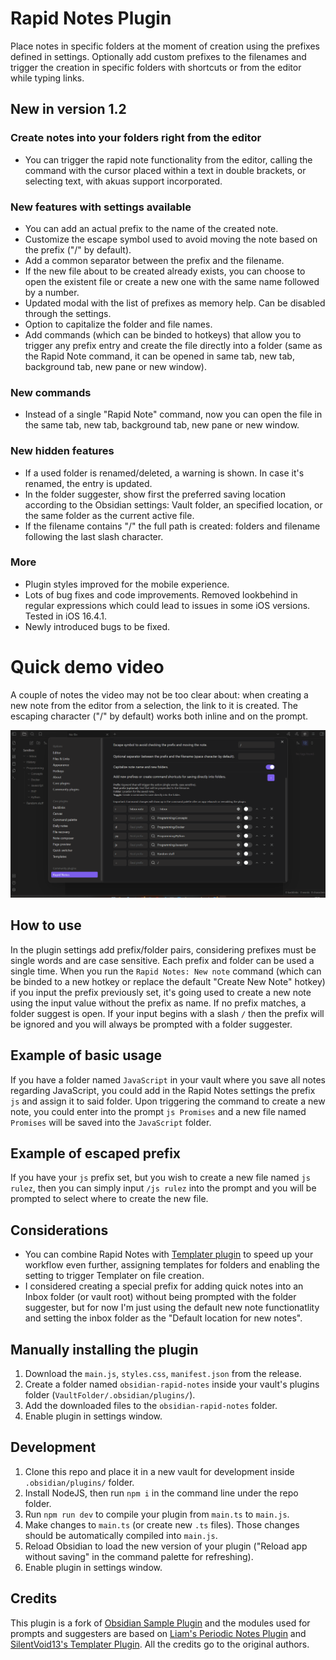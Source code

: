 # Rapid Notes Plugin

Place notes in specific folders at the moment of creation using the prefixes defined in settings. Optionally add custom prefixes to the filenames and trigger the creation in specific folders with shortcuts or from the editor while typing links.

## New in version 1.2

### Create notes into your folders right from the editor
- You can trigger the rapid note functionality from the editor, calling the command with the cursor placed within a text in double brackets, or selecting text, with akuas support incorporated.
### New features with settings available
- You can add an actual prefix to the name of the created note.
- Customize the escape symbol used to avoid moving the note based on the prefix ("/" by default).
- Add a common separator between the prefix and the filename.
- If the new file about to be created already exists, you can choose to open the existent file or create a new one with the same name followed by a number.
- Updated modal with the list of prefixes as memory help. Can be disabled through the settings.
- Option to capitalize the folder and file names.
- Add commands (which can be binded to hotkeys) that allow you to trigger any prefix entry and create the file directly into a folder (same as the Rapid Note command, it can be opened in same tab, new tab, background tab, new pane or new window).

### New commands
- Instead of a single "Rapid Note" command, now you can open the file in the same tab, new tab, background tab, new pane or new window.

### New hidden features
- If a used folder is renamed/deleted, a warning is shown. In case it's renamed, the entry is updated.
- In the folder suggester, show first the preferred saving location according to the Obsidian settings: Vault folder, an specified location, or the same folder as the current active file.
- If the filename contains "/" the full path is created: folders and filename following the last slash character.

### More
- Plugin styles improved for the mobile experience.
- Lots of bug fixes and code improvements. Removed lookbehind in regular expressions which could lead to issues in some iOS versions. Tested in iOS 16.4.1.
- Newly introduced bugs to be fixed.

# Quick demo video

A couple of notes the video may not be too clear about: when creating a new note from the editor from a selection, the link to it is created. The escaping character ("/" by default) works both inline and on the prompt.

![Example of basic usage](./assets/quick-demo.gif)

## How to use

In the plugin settings add prefix/folder pairs, considering prefixes must be single words and are case sensitive. Each prefix and folder can be used a single time. When you run the `Rapid Notes: New note` command (which can be binded to a new hotkey or replace the default "Create New Note" hotkey) if you input the prefix previously set, it's going used to create a new note using the input value without the prefix as name. If no prefix matches, a folder suggest is open. If your input begins with a slash `/` then the prefix will be ignored and you will always be prompted with a folder suggester.

## Example of basic usage

If you have a folder named `JavaScript` in your vault where you save all notes regarding JavaScript, you could add in the Rapid Notes settings the prefix `js` and assign it to said folder. Upon triggering the command to create a new note, you could enter into the prompt `js Promises` and a new file named `Promises` will be saved into the `JavaScript` folder.


## Example of escaped prefix

If you have your `js` prefix set, but you wish to create a new file named `js rulez`, then you can simply input `/js rulez` into the prompt and you will be prompted to select where to create the new file.


## Considerations

- You can combine Rapid Notes with [Templater plugin](https://github.com/SilentVoid13/Templater) to speed up your workflow even further, assigning templates for folders and enabling the setting to trigger Templater on file creation.
- I considered creating a special prefix for adding quick notes into an Inbox folder (or vault root) without being prompted with the folder suggester, but for now I'm just using the default new note functionatlity and setting the inbox folder as the "Default location for new notes".

## Manually installing the plugin

1. Download the `main.js`, `styles.css`, `manifest.json` from the release.
2. Create a folder named `obsidian-rapid-notes` inside your vault's plugins folder (`VaultFolder/.obsidian/plugins/`).
3. Add the downloaded files to the `obsidian-rapid-notes` folder.
4. Enable plugin in settings window.

## Development

1. Clone this repo and place it in a new vault for development inside `.obsidian/plugins/` folder.
2. Install NodeJS, then run `npm i` in the command line under the repo folder.
3. Run `npm run dev` to compile your plugin from `main.ts` to `main.js`.
4. Make changes to `main.ts` (or create new `.ts` files). Those changes should be automatically compiled into `main.js`.
5. Reload Obsidian to load the new version of your plugin ("Reload app without saving" in the command palette for refreshing).
6. Enable plugin in settings window.

## Credits

This plugin is a fork of [Obsidian Sample Plugin](https://github.com/obsidianmd/obsidian-sample-plugin) and the modules used for prompts and suggesters are based on [Liam's Periodic Notes Plugin](https://github.com/liamcain/obsidian-periodic-notes) and [SilentVoid13's Templater Plugin](https://github.com/SilentVoid13/Templater). All the credits go to the original authors.